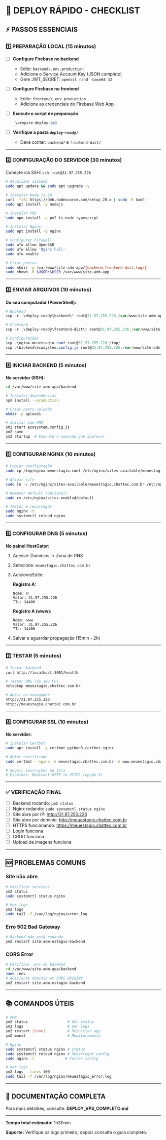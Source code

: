 # 🚀 DEPLOY RÁPIDO - CHECKLIST

## ⚡ PASSOS ESSENCIAIS

### 1️⃣ PREPARAÇÃO LOCAL (15 minutos)

- [ ] **Configure Firebase no backend**
  - Edite: `backend\.env.production`
  - Adicione o Service Account Key (JSON completo)
  - Gere JWT_SECRET: `openssl rand -base64 32`

- [ ] **Configure Firebase no frontend**
  - Edite: `frontend\.env.production`
  - Adicione as credenciais do Firebase Web App

- [ ] **Execute o script de preparação**
  ```powershell
  .\prepare-deploy.ps1
  ```

- [ ] **Verifique a pasta `deploy-ready/`**
  - Deve conter: `backend/` e `frontend-dist/`

---

### 2️⃣ CONFIGURAÇÃO DO SERVIDOR (30 minutos)

Conecte via SSH: `ssh root@31.97.255.226`

```bash
# Atualizar sistema
sudo apt update && sudo apt upgrade -y

# Instalar Node.js 20
curl -fsSL https://deb.nodesource.com/setup_20.x | sudo -E bash -
sudo apt install -y nodejs

# Instalar PM2
sudo npm install -g pm2 ts-node typescript

# Instalar Nginx
sudo apt install -y nginx

# Configurar Firewall
sudo ufw allow OpenSSH
sudo ufw allow 'Nginx Full'
sudo ufw enable

# Criar pastas
sudo mkdir -p /var/www/site-adm-app/{backend,frontend-dist,logs}
sudo chown -R $USER:$USER /var/www/site-adm-app
```

---

### 3️⃣ ENVIAR ARQUIVOS (10 minutos)

**Do seu computador (PowerShell):**

```powershell
# Backend
scp -r .\deploy-ready\backend\* root@31.97.255.226:/var/www/site-adm-app/backend/

# Frontend
scp -r .\deploy-ready\frontend-dist\* root@31.97.255.226:/var/www/site-adm-app/frontend-dist/

# Configurações
scp .\nginx-meuestagio.conf root@31.97.255.226:/tmp/
scp .\backend\ecosystem.config.js root@31.97.255.226:/var/www/site-adm-app/backend/
```

---

### 4️⃣ INICIAR BACKEND (5 minutos)

**No servidor (SSH):**

```bash
cd /var/www/site-adm-app/backend

# Instalar dependências
npm install --production

# Criar pasta uploads
mkdir -p uploads

# Iniciar com PM2
pm2 start ecosystem.config.js
pm2 save
pm2 startup  # Execute o comando que aparecer
```

---

### 5️⃣ CONFIGURAR NGINX (10 minutos)

```bash
# Copiar configuração
sudo cp /tmp/nginx-meuestagio.conf /etc/nginx/sites-available/meuestagio.chattec.com.br

# Ativar site
sudo ln -s /etc/nginx/sites-available/meuestagio.chattec.com.br /etc/nginx/sites-enabled/

# Remover default (opcional)
sudo rm /etc/nginx/sites-enabled/default

# Testar e recarregar
sudo nginx -t
sudo systemctl reload nginx
```

---

### 6️⃣ CONFIGURAR DNS (5 minutos)

**No painel HostGator:**

1. Acesse: Domínios → Zona de DNS
2. Selecione: `meuestagio.chattec.com.br`
3. Adicione/Edite:

   **Registro A:**
   ```
   Nome: @
   Valor: 31.97.255.226
   TTL: 14400
   ```

   **Registro A (www):**
   ```
   Nome: www
   Valor: 31.97.255.226
   TTL: 14400
   ```

4. Salvar e aguardar propagação (15min - 2h)

---

### 7️⃣ TESTAR (5 minutos)

```bash
# Testar backend
curl http://localhost:3001/health

# Testar DNS (do seu PC)
nslookup meuestagio.chattec.com.br

# Abrir no navegador
http://31.97.255.226
http://meuestagio.chattec.com.br
```

---

### 8️⃣ CONFIGURAR SSL (10 minutos)

**No servidor:**

```bash
# Instalar Certbot
sudo apt install -y certbot python3-certbot-nginx

# Obter certificado
sudo certbot --nginx -d meuestagio.chattec.com.br -d www.meuestagio.chattec.com.br

# Seguir instruções na tela
# Escolher: Redirect HTTP to HTTPS (opção 2)
```

---

### ✅ VERIFICAÇÃO FINAL

- [ ] Backend rodando: `pm2 status`
- [ ] Nginx rodando: `sudo systemctl status nginx`
- [ ] Site abre por IP: http://31.97.255.226
- [ ] Site abre por domínio: http://meuestagio.chattec.com.br
- [ ] HTTPS funcionando: https://meuestagio.chattec.com.br
- [ ] Login funciona
- [ ] CRUD funciona
- [ ] Upload de imagens funciona

---

## 🆘 PROBLEMAS COMUNS

### Site não abre
```bash
# Verificar serviços
pm2 status
sudo systemctl status nginx

# Ver logs
pm2 logs
sudo tail -f /var/log/nginx/error.log
```

### Erro 502 Bad Gateway
```bash
# Backend não está rodando
pm2 restart site-adm-estagio-backend
```

### CORS Error
```bash
# Verificar .env do backend
cd /var/www/site-adm-app/backend
nano .env
# Adicionar domínio em CORS_ORIGINS
pm2 restart site-adm-estagio-backend
```

---

## 📚 COMANDOS ÚTEIS

```bash
# PM2
pm2 status                  # Ver status
pm2 logs                    # Ver logs
pm2 restart [nome]          # Reiniciar app
pm2 monit                   # Monitoramento

# Nginx
sudo systemctl status nginx # Status
sudo systemctl reload nginx # Recarregar config
sudo nginx -t              # Testar config

# Ver logs
pm2 logs --lines 100
sudo tail -f /var/log/nginx/meuestagio_error.log
```

---

## 📖 DOCUMENTAÇÃO COMPLETA

Para mais detalhes, consulte: **DEPLOY_VPS_COMPLETO.md**

---

**Tempo total estimado:** 1h30min

**Suporte:** Verifique os logs primeiro, depois consulte o guia completo.
